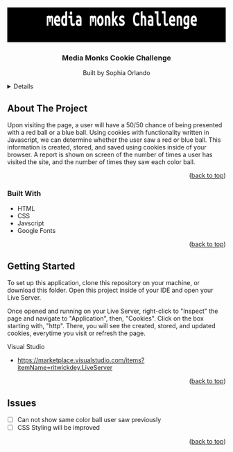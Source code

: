 
<a name="readme-top"></a>

<!-- PROJECT LOGO -->
<br />
<div align="center">
  <a href="https://github.com/sophiaorlando/MediaMonksCookies">
    <img src="assets/mmbanner.png" alt="Logo" width="100%" height="80">
  </a>

<h3 align="center">Media Monks Cookie Challenge</h3>

  <p align="center">
    Built by Sophia Orlando
</div>



<details>
  <ol>
    <li>
      <a>About The Project</a>
      <ul>
        <li><a href="#built-with">Built With</a></li>
      </ul>
    </li>
    <li>
      <a href="#getting-started">Getting Started</a>
      <ul>
        <li><a href="#prerequisites">Prerequisites</a></li>
        <li><a href="#installation">Installation</a></li>
      </ul>
    </li>
    <li><a href="#usage">Usage</a></li>
    <li><a href="#roadmap">Roadmap</a></li>
    <li><a href="#contributing">Contributing</a></li>
    <li><a href="#license">License</a></li>
    <li><a href="#contact">Contact</a></li>
    <li><a href="#acknowledgments">Acknowledgments</a></li>
  </ol>
</details>



<!-- ABOUT THE PROJECT -->
## About The Project

Upon visiting the page, a user will have a 50/50 chance of being presented with a red ball or a blue ball. Using cookies with functionality written in  Javascript, we can determine whether the user saw a red or blue ball. This information is created, stored, and saved using cookies inside of your browser. A report is shown on screen of the number of times a user has visited the site, and the number of times they saw each color ball. 

<p align="right">(<a href="#readme-top">back to top</a>)</p>

### Built With

* HTML
* CSS
* Javscript
* Google Fonts


<p align="right">(<a href="#readme-top">back to top</a>)</p>



<!-- GETTING STARTED -->
## Getting Started

To set up this application, clone this repository on your machine, or download this folder. Open this project inside of your IDE and open your Live Server. 

Once opened and running on your Live Server, right-click to "Inspect" the page and navigate to "Application", then, "Cookies". Click on the box starting with, "http". There, you will see the created, stored, and updated cookies, everytime you visit or refresh the page. 

Visual Studio
* https://marketplace.visualstudio.com/items?itemName=ritwickdey.LiveServer 


<p align="right">(<a href="#readme-top">back to top</a>)</p>


<!-- ROADMAP -->
## Issues

- [ ] Can not show same color ball user saw previously
- [ ] CSS Styling will be improved

<p align="right">(<a href="#readme-top">back to top</a>)</p>





